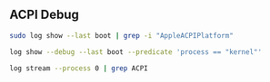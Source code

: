 



## ACPI Debug

``` bash
sudo log show --last boot | grep -i "AppleACPIPlatform"
```


``` bash
log show --debug --last boot --predicate 'process == "kernel"'
```


``` bash
log stream --process 0 | grep ACPI
```